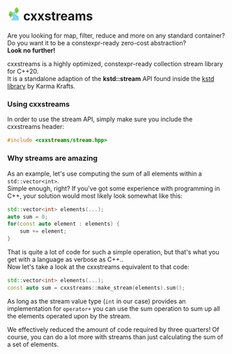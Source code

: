 # <img src="https://raw.githubusercontent.com/KitsuneAlex/cxxstreams/master/branding/logo.svg" width="6%"></img> cxxstreams
Are you looking for map, filter, reduce and more on any standard container?  
Do you want it to be a constexpr-ready zero-cost abstraction?  
**Look no further!**

cxxstreams is a highly optimized, constexpr-ready collection stream library for C++20.  
It is a standalone adaption of the **kstd::stream** API found inside the [kstd library](https://git.karmakrafts.dev/kk/kstd)
by Karma Krafts.

### Using cxxstreams
In order to use the stream API, simply make sure you include the cxxstreams header:
```cpp 
#include <cxxstreams/stream.hpp>
```

### Why streams are amazing
As an example, let's use computing the sum of all elements within a `std::vector<int>`.  
Simple enough, right? If you've got some experience with programming in C++, your solution
would most likely look somewhat like this:

```cpp
std::vector<int> elements(...);
auto sum = 0;
for(const auto element : elements) {
    sum += element;
}
```

That is quite a lot of code for such a simple operation, but that's what you get with a language as verbose as C++..  
Now let's take a look at the cxxstreams equivalent to that code:

```cpp 
std::vector<int> elements(...);
const auto sum = cxxstreams::make_stream(elements).sum();
```

As long as the stream value type (`int` in our case) provides an implementation for `operator+` you can use the sum operation
to sum up all the elements operated upon by the stream.

We effectively reduced the amount of code required by three quarters! Of course, you can do a lot more with streams than just 
calculating the sum of a set of elements.